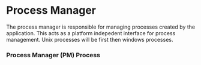 # Process Manager
The process manager is responsible for managing processes created by the application. This acts as a platform indepedent interface for process management. Unix processes will be first then windows processes.

### Process Manager (PM) Process


